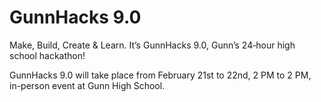 # GunnHacks 9.0

Make, Build, Create & Learn. It’s GunnHacks 9.0, Gunn’s 24‑hour high school hackathon!

GunnHacks 9.0 will take place from February 21st to 22nd, 2 PM to 2 PM, in-person event at Gunn High School.

<!--
Registration is now open! Register for GunnHacks [here](https://www.gunnhacks.com/register).
-->
